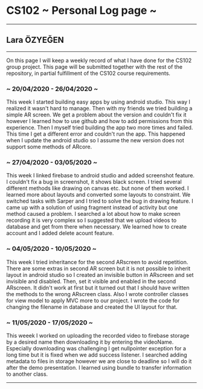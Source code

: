 # CS102 ~ Personal Log page ~
****
## Lara ÖZYEĞEN 
****
On this page I will keep a weekly record of what I have done for the CS102 group project. This page will be submitted together with the rest of the repository, in partial fulfillment of the CS102 course requirements.

### ~ 20/04/2020 - 26/04/2020 ~
This week I started building easy apps by using android studio. This way I realized it wasn't hard to manage. Then with my friends we tried building a simple AR screen. We get a problem about the version and couldn't fix it however I learned how to use github and how to add permissions from this experience. Then I myself tried building the app two more times and failed. This time I get a different error and couldn't run the app. This happened when I update the android studio so I assume the new version does not support some methods of ARcore.

### ~ 27/04/2020 - 03/05/2020 ~
This week I linked firebase to android studio and added screenshot feature. I couldn't fix a bug in screenshot, it shows black screen. I tried several different methods like drawing on canvas etc. but none of them worked. I learned more about layouts and converted some layouts to constraint. We switched tasks with Sarper and I tried to solve the bug in drawing feature. I came up with a solution of using fragment instead of activity but one method caused a problem. I searched a lot about how to make screen recording it is very complex so I suggested that we upload videos to database and get from there when necessary. We learned how to create account and I added delete acount feature.

### ~ 04/05/2020 - 10/05/2020 ~
This week I tried inheritance for the second ARscreen to avoid repetition. There are some extras in second AR screen but it is not possible to inherit layout in android studio so I created an invisible button in ARscreen and set invisible and disabled. Then, set it visible and enabled in the second ARscreen. It didn't work at first but it turned out that I should have written the methods to the wrong ARscreen class. Also I wrote controller classes for view model to apply MVC more to our project. I wrote the code for changing the filename in database and created the UI layout for that.

### ~ 11/05/2020 - 17/05/2020 ~
This weeek I worked on uploading the recorded video to firebase storage by a desired name then downloading it by entering the videoName. Especially downloading was challenging I get nullpointer exception for a long time but it is fixed when we add success listener. I searched adding metadata to files in storage however we are close to deadline so I will do it after the demo presentation. I learned using bundle to transfer information to another class.



****
